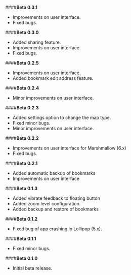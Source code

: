 ####**Beta 0.3.1**
- Improvements on user interface.
- Fixed bugs.

####**Beta 0.3.0**
- Added sharing feature.
- Improvements on user interface.
- Fixed bugs.

####**Beta 0.2.5**
- Improvements on user interface.
- Added bookmark edit address feature.

####**Beta 0.2.4**
- Minor improvements on user interface.

####**Beta 0.2.3**
- Added settings option to change the map type.
- Fixed minor bugs.
- Minor improvements on user interface.

####**Beta 0.2.2**
- Improvements on user interface for Marshmallow (6.x)
- Fixed bugs.

####**Beta 0.2.1**
- Added automatic backup of bookmarks
- Improvements on user interface

####**Beta 0.1.3**
- Added vibrate feedback to floating button
- Added zoom level configuration.
- Added backup and restore of bookmarks

####**Beta 0.1.2**
- Fixed bug of app crashing in Lollipop (5.x).

####**Beta 0.1.1**
- Fixed minor bugs.

####**Beta 0.1.0**
- Initial beta release.


